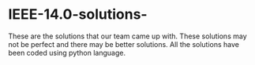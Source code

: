 # IEEE-14.0-solutions-
These are the solutions that our team came up with. These solutions may not be perfect and there may be better solutions.
All the solutions have been coded using python language.
